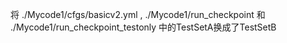 将 ./Mycode1/cfgs/basicv2.yml , ./Mycode1/run_checkpoint 和 
./Mycode1/run_checkpoint_testonly 中的TestSetA换成了TestSetB